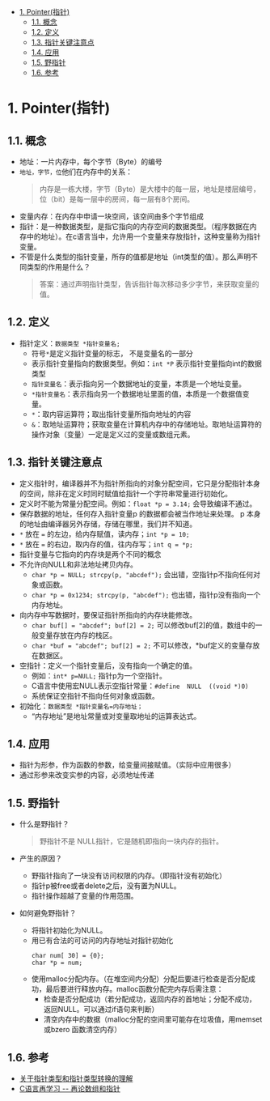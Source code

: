 <!--
 * @Author: JohnJeep
 * @Date: 2019-09-20 15:05:29
 * @LastEditTime: 2020-06-03 12:07:07
 * @LastEditors: Please set LastEditors
 * @Description: 深入理解指针
--> 

<!-- TOC -->

- [1. Pointer(指针)](#1-pointer指针)
  - [1.1. 概念](#11-概念)
  - [1.2. 定义](#12-定义)
  - [1.3. 指针关键注意点](#13-指针关键注意点)
  - [1.4. 应用](#14-应用)
  - [1.5. 野指针](#15-野指针)
  - [1.6. 参考](#16-参考)

<!-- /TOC -->

# 1. Pointer(指针)
## 1.1. 概念
- 地址：一片内存中，每个字节（Byte）的编号
- `地址，字节，位`他们在内存中的关系：
    > 内存是一栋大楼，字节（Byte）是大楼中的每一层，地址是楼层编号，位（bit）是每一层中的房间，每一层有8个房间。
- 变量内存：在内存中申请一块空间，该空间由多个字节组成
- 指针：是一种数据类型，是指它指向的内存空间的数据类型。（程序数据在内存中的地址）。在c语言当中，允许用一个变量来存放指针，这种变量称为指针变量。
- 不管是什么类型的指针变量，所存的值都是地址（int类型的值）。那么声明不同类型的作用是什么？
  > 答案：通过声明指针类型，告诉指针每次移动多少字节，来获取变量的值。


## 1.2. 定义
- 指针定义：` 数据类型 *指针变量名; `
  - 符号` * `是定义指针变量的标志， 不是变量名的一部分
  - 表示指针变量指向的数据类型。例如：`int *P` 表示指针变量指向int的数据类型
  - `指针变量名`：表示指向另一个数据地址的变量，本质是一个地址变量。
  - `*指针变量名`：表示指向另一个数据地址里面的值，本质是一个数据值变量。
  - ` * `：取内容运算符；取出指针变量所指向地址的内容
  - ` & `：取地址运算符；获取变量在计算机内存中的存储地址。取地址运算符的操作对象（变量）一定是定义过的变量或数组元素。 
 

## 1.3. 指针关键注意点
- 定义指针时，编译器并不为指针所指向的对象分配空间，它只是分配指针本身的空间，除非在定义时同时赋值给指针一个字符串常量进行初始化。
- 定义时不能为常量分配空间。例如：`float *p = 3.14;` 会导致编译不通过。
- 保存数据的地址，任何存入指针变量p 的数据都会被当作地址来处理。 p 本身的地址由编译器另外存储，存储在哪里，我们并不知道。
- `*` 放在 `=` 的左边，给内存赋值，读内存；`int *p = 10;`
- `*` 放在 `=` 的右边，取内存的值，往内存写；`int q = *p;`
- 指针变量与它指向的内存块是两个不同的概念
- 不允许向NULL和非法地址拷贝内存。
  - `char *p = NULL; strcpy(p, "abcdef");`  会出错，空指针p不指向任何对象或函数。
  - `char *p = 0x1234; strcpy(p, "abcdef");` 也出错，指针p没有指向一个内存地址。
- 向内存中写数据时，要保证指针所指向的内存块能修改。
  - `char buf[] = "abcdef"; buf[2] = 2;` 可以修改buf[2]的值，数组中的一般变量存放在内存的栈区。
  - `char *buf = "abcdef"; buf[2] = 2;` 不可以修改，*buf定义的变量存放在数据区。
- 空指针：定义一个指针变量后，没有指向一个确定的值。
  - 例如：`int* p=NULL;` 指针p为一个空指针。
  - C语言中使用宏NULL表示空指针常量：`#define  NULL  ((void *)0)`
  - 系统保证空指针不指向任何对象或函数。
- 初始化：` 数据类型 *指针变量名=内存地址； ` 
  - “内存地址”是地址常量或对变量取地址的运算表达式。 
  

## 1.4. 应用
- 指针为形参，作为函数的参数，给变量间接赋值。（实际中应用很多）
- 通过形参来改变实参的内容，必须地址传递

## 1.5. 野指针
- 什么是野指针？
  >野指针不是 NULL指针，它是随机即指向一块内存的指针。

  
- 产生的原因？
  - 野指针指向了一块没有访问权限的内存。（即指针没有初始化）
  - 指针p被free或者delete之后，没有置为NULL。
  - 指针操作超越了变量的作用范围。


- 如何避免野指针？
  - 将指针初始化为NULL。 
  - 用已有合法的可访问的内存地址对指针初始化
    ```
    char num[ 30] = {0};
    char *p = num;
    ```
  - 使用malloc分配内存。（在堆空间内分配）分配后要进行检查是否分配成功，最后要进行释放内存。malloc函数分配完内存后需注意：
    - 检查是否分配成功（若分配成功，返回内存的首地址；分配不成功，返回NULL。可以通过if语句来判断）
    - 清空内存中的数据（malloc分配的空间里可能存在垃圾值，用memset或bzero 函数清空内存）     


## 1.6. 参考
- [关于指针类型和指针类型转换的理解](https://www.cnblogs.com/chanabi/p/9228998.html)
- [C语言再学习 -- 再论数组和指针](https://blog.csdn.net/qq_29350001/article/details/54599196)
